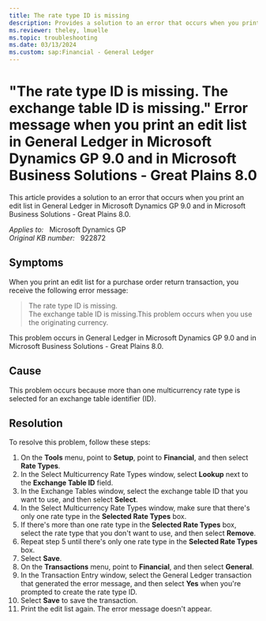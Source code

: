 ```yaml
---
title: The rate type ID is missing 
description: Provides a solution to an error that occurs when you print an edit list in General Ledger in Microsoft Dynamics GP 9.0 and in Microsoft Business Solutions - Great Plains 8.0.
ms.reviewer: theley, lmuelle
ms.topic: troubleshooting
ms.date: 03/13/2024
ms.custom: sap:Financial - General Ledger
---
```

# "The rate type ID is missing. The exchange table ID is missing." Error message when you print an edit list in General Ledger in Microsoft Dynamics GP 9.0 and in Microsoft Business Solutions - Great Plains 8.0

This article provides a solution to an error that occurs when you print an edit list in General Ledger in Microsoft Dynamics GP 9.0 and in Microsoft Business Solutions - Great Plains 8.0.

_Applies to:_ &nbsp; Microsoft Dynamics GP  
_Original KB number:_ &nbsp; 922872

## Symptoms

When you print an edit list for a purchase order return transaction, you receive the following error message:
> The rate type ID is missing.  
The exchange table ID is missing.This problem occurs when you use the originating currency.

This problem occurs in General Ledger in Microsoft Dynamics GP 9.0 and in Microsoft Business Solutions - Great Plains 8.0.

## Cause

This problem occurs because more than one multicurrency rate type is selected for an exchange table identifier (ID).

## Resolution

To resolve this problem, follow these steps:

1. On the **Tools** menu, point to **Setup**, point to **Financial**, and then select **Rate Types**.
2. In the Select Multicurrency Rate Types window, select **Lookup** next to the **Exchange Table ID** field.
3. In the Exchange Tables window, select the exchange table ID that you want to use, and then select **Select**.
4. In the Select Multicurrency Rate Types window, make sure that there's only one rate type in the **Selected Rate Types** box.
5. If there's more than one rate type in the **Selected Rate Types** box, select the rate type that you don't want to use, and then select **Remove**.
6. Repeat step 5 until there's only one rate type in the **Selected Rate Types** box.
7. Select **Save**.
8. On the **Transactions** menu, point to **Financial**, and then select **General**.
9. In the Transaction Entry window, select the General Ledger transaction that generated the error message, and then select **Yes** when you're prompted to create the rate type ID.
10. Select **Save** to save the transaction.
11. Print the edit list again. The error message doesn't appear.
